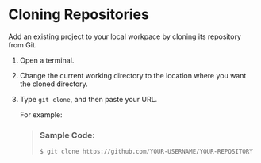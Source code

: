 <!-- loio7a68bfa7111b44f6b1e78b51e803238c -->

# Cloning Repositories

Add an existing project to your local workpace by cloning its repository from Git.

1.  Open a terminal.

2.  Change the current working directory to the location where you want the cloned directory.

3.  Type `git clone`, and then paste your URL.

    For example:

    > ### Sample Code:  
    > ```
    > $ git clone https://github.com/YOUR-USERNAME/YOUR-REPOSITORY
    > ```


